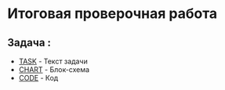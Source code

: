 # Итоговая проверочная работа

## Задача :

- [TASK](./Task.md) - Текст задачи
- [CHART](./Chart.drawio) - Блок-схема
- [CODE](./Program.cs) - Код
